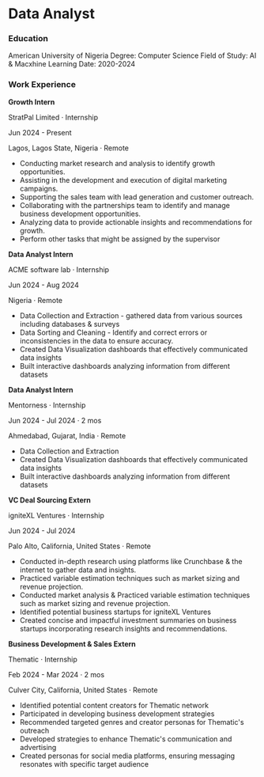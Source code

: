 # Data Analyst

### Education
American University of Nigeria
Degree: Computer Science
Field of Study: AI & Macxhine Learning
Date: 2020-2024

### Work Experience
**Growth Intern**

StratPal Limited · Internship

Jun 2024 - Present 

Lagos, Lagos State, Nigeria · Remote

- Conducting market research and analysis to identify growth opportunities.
- Assisting in the development and execution of digital marketing campaigns.
- Supporting the sales team with lead generation and customer outreach.
- Collaborating with the partnerships team to identify and manage business development opportunities.
- Analyzing data to provide actionable insights and recommendations for growth.
- Perform other tasks that might be assigned by the supervisor


**Data Analyst Intern**

ACME software lab · Internship

Jun 2024 - Aug 2024 

Nigeria · Remote

- Data Collection and Extraction - gathered data from various sources including databases & surveys
- Data Sorting and Cleaning - Identify and correct errors or inconsistencies in the data to ensure accuracy.
- Created Data Visualization dashboards that effectively communicated data insights
- Built interactive dashboards analyzing information from different datasets


**Data Analyst Intern**

Mentorness · Internship

Jun 2024 - Jul 2024 · 2 mos

Ahmedabad, Gujarat, India · Remote

- Data Collection and Extraction
- Created Data Visualization dashboards that effectively communicated data insights
- Built interactive dashboards analyzing information from different datasets


**VC Deal Sourcing Extern**

igniteXL Ventures · Internship

Jun 2024 - Jul 2024 

Palo Alto, California, United States · Remote
- Conducted in-depth research using platforms like Crunchbase & the internet to gather data and insights.
- Practiced variable estimation techniques such as market sizing and revenue projection.
- Conducted market analysis & Practiced variable estimation techniques such as market sizing and revenue projection.
- Identified potential business startups for igniteXL Ventures
- Created concise and impactful investment summaries on business startups incorporating research insights and recommendations.


**Business Development & Sales Extern**

Thematic · Internship

Feb 2024 - Mar 2024 · 2 mos

Culver City, California, United States · Remote
- Identified potential content creators for Thematic network
- Participated in developing business development strategies
- Recommended targeted genres and creator personas for Thematic's outreach
- Developed strategies to enhance Thematic's communication and advertising
- Created personas for social media platforms, ensuring messaging resonates with specific target audience 
